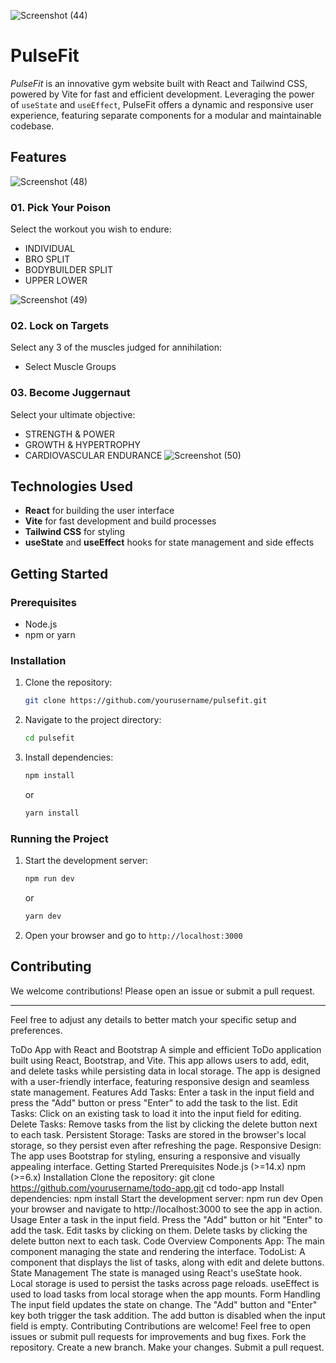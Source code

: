 ![Screenshot (44)](https://github.com/user-attachments/assets/ff2c2533-9fa8-4137-a13b-d9027b5d47d3)
# PulseFit

*PulseFit* is an innovative gym website built with React and Tailwind CSS, powered by Vite for fast and efficient development. Leveraging the power of `useState` and `useEffect`, PulseFit offers a dynamic and responsive user experience, featuring separate components for a modular and maintainable codebase.

## Features
![Screenshot (48)](https://github.com/user-attachments/assets/8824d5a2-14ef-49e8-b944-0c0bc447f78c)

### 01. Pick Your Poison
Select the workout you wish to endure:
- INDIVIDUAL
- BRO SPLIT
- BODYBUILDER SPLIT
- UPPER LOWER

![Screenshot (49)](https://github.com/user-attachments/assets/ef560ae5-1c19-4ed5-9766-726368a558ab)

### 02. Lock on Targets
Select any 3 of the muscles judged for annihilation:
- Select Muscle Groups

### 03. Become Juggernaut
Select your ultimate objective:
- STRENGTH & POWER
- GROWTH & HYPERTROPHY
- CARDIOVASCULAR ENDURANCE
![Screenshot (50)](https://github.com/user-attachments/assets/761bdd2e-fcd6-42ba-bacc-1f4138625e7c)

## Technologies Used
- **React** for building the user interface
- **Vite** for fast development and build processes
- **Tailwind CSS** for styling
- **useState** and **useEffect** hooks for state management and side effects

## Getting Started

### Prerequisites
- Node.js
- npm or yarn

### Installation
1. Clone the repository:
   ```bash
   git clone https://github.com/yourusername/pulsefit.git
   ```
2. Navigate to the project directory:
   ```bash
   cd pulsefit
   ```
3. Install dependencies:
   ```bash
   npm install
   ```
   or
   ```bash
   yarn install
   ```

### Running the Project
1. Start the development server:
   ```bash
   npm run dev
   ```
   or
   ```bash
   yarn dev
   ```
2. Open your browser and go to `http://localhost:3000`

## Contributing
We welcome contributions! Please open an issue or submit a pull request.

---

Feel free to adjust any details to better match your specific setup and preferences.




ToDo App with React and Bootstrap
A simple and efficient ToDo application built using React, Bootstrap, and Vite. This app allows users to add, edit, and delete tasks while persisting data in local storage. The app is designed with a user-friendly interface, featuring responsive design and seamless state management.
Features
Add Tasks: Enter a task in the input field and press the "Add" button or press "Enter" to add the task to the list.
Edit Tasks: Click on an existing task to load it into the input field for editing.
Delete Tasks: Remove tasks from the list by clicking the delete button next to each task.
Persistent Storage: Tasks are stored in the browser's local storage, so they persist even after refreshing the page.
Responsive Design: The app uses Bootstrap for styling, ensuring a responsive and visually appealing interface.
Getting Started
Prerequisites
Node.js (>=14.x)
npm (>=6.x)
Installation
Clone the repository:
git clone https://github.com/yourusername/todo-app.git
cd todo-app
Install dependencies:
npm install
Start the development server:
npm run dev
Open your browser and navigate to http://localhost:3000 to see the app in action.
Usage
Enter a task in the input field.
Press the "Add" button or hit "Enter" to add the task.
Edit tasks by clicking on them.
Delete tasks by clicking the delete button next to each task.
Code Overview
Components
App: The main component managing the state and rendering the interface.
TodoList: A component that displays the list of tasks, along with edit and delete buttons.
State Management
The state is managed using React's useState hook.
Local storage is used to persist the tasks across page reloads.
useEffect is used to load tasks from local storage when the app mounts.
Form Handling
The input field updates the state on change.
The "Add" button and "Enter" key both trigger the task addition.
The add button is disabled when the input field is empty.
Contributing
Contributions are welcome! Feel free to open issues or submit pull requests for improvements and bug fixes.
Fork the repository.
Create a new branch.
Make your changes.
Submit a pull request.

